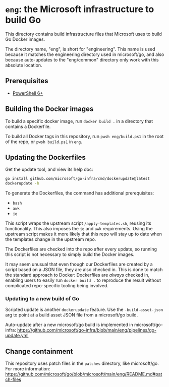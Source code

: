 # `eng`: the Microsoft infrastructure to build Go

This directory contains build infrastructure files that Microsoft uses to build
Go Docker images.

The directory name, "eng", is short for "engineering". This name is used because
it matches the engineering directory used in microsoft/go, and also because
auto-updates to the "eng/common" directory only work with this absolute
location.

## Prerequisites

* [PowerShell 6+](https://docs.microsoft.com/en-us/powershell/scripting/install/installing-powershell)

## Building the Docker images

To build a specific docker image, run `docker build .` in a directory that
contains a Dockerfile.

To build all Docker tags in this repository, run `pwsh eng/build.ps1` in the
root of the repo, or `pwsh build.ps1` in `eng`.

## Updating the Dockerfiles

Get the update tool, and view its help doc:

```sh
go install github.com/microsoft/go-infra/cmd/dockerupdate@latest
dockerupdate -h
```

To generate the Dockerfiles, the command has additional prerequisites:
* `bash`
* `awk`
* `jq`

This script wraps the upstream script `/apply-templates.sh`, reusing its
functionality. This also imposes the `jq` and `awk` requirements. Using the
upstream script makes it more likely that this repo will stay up to date when
the templates change in the upstream repo.

The Dockerfiles are checked into the repo after every update, so running this
script is not necessary to simply build the Docker images.

It may seem unusual that even though our Dockerfiles are created by a script
based on a JSON file, they are also checked in. This is done to match the
standard approach to Docker: Dockerfiles are *always* checked in, enabling users
to easily run `docker build .` to reproduce the result without complicated
repo-specific tooling being involved.

### Updating to a new build of Go

Scripted update is another `dockerupdate` feature. Use the `-build-asset-json`
arg to point at a build asset JSON file from a microsoft/go build.

Auto-update after a new microsoft/go build is implemented in microsoft/go-infra:
https://github.com/microsoft/go-infra/blob/main/eng/pipelines/go-update.yml

## Change containment

This repository uses patch files in the `patches` directory, like microsoft/go.
For more information:
https://github.com/microsoft/go/blob/microsoft/main/eng/README.md#patch-files

